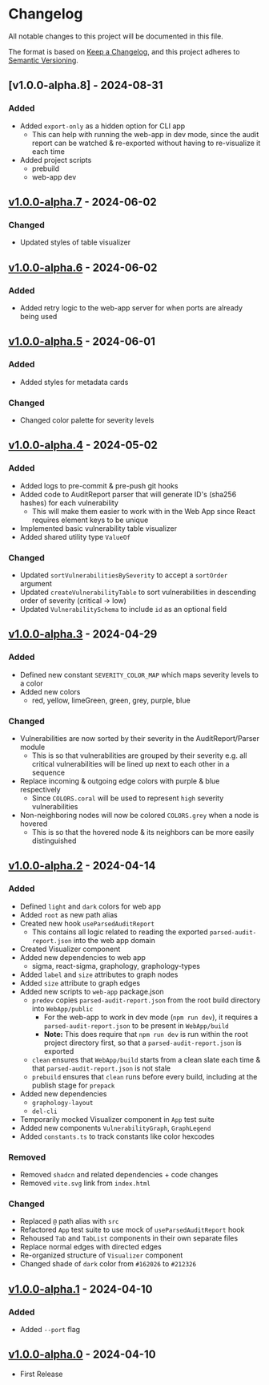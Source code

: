 # Changelog

All notable changes to this project will be documented in this file.

The format is based on [Keep a Changelog](https://keepachangelog.com/en/1.1.0/),
and this project adheres to [Semantic
Versioning](https://semver.org/spec/v2.0.0.html).

## [v1.0.0-alpha.8] - 2024-08-31

### Added

- Added `export-only` as a hidden option for CLI app
  - This can help with running the web-app in dev mode, since the audit report
    can be watched & re-exported without having to re-visualize it each time
- Added project scripts
  - prebuild
  - web-app dev

## [v1.0.0-alpha.7] - 2024-06-02

### Changed

- Updated styles of table visualizer

## [v1.0.0-alpha.6] - 2024-06-02

### Added

- Added retry logic to the web-app server for when ports are already being used

## [v1.0.0-alpha.5] - 2024-06-01

### Added

- Added styles for metadata cards

### Changed

- Changed color palette for severity levels

## [v1.0.0-alpha.4] - 2024-05-02

### Added

- Added logs to pre-commit & pre-push git hooks
- Added code to AuditReport parser that will generate ID's (sha256 hashes) for
  each vulnerability
  - This will make them easier to work with in the Web App since React requires
    element keys to be unique
- Implemented basic vulnerability table visualizer
- Added shared utility type `ValueOf`

### Changed

- Updated `sortVulnerabilitiesBySeverity` to accept a `sortOrder` argument
- Updated `createVulnerabilityTable` to sort vulnerabilities in descending
  order of severity (critical -> low)
- Updated `VulnerabilitySchema` to include `id` as an optional field

## [v1.0.0-alpha.3] - 2024-04-29

### Added

- Defined new constant `SEVERITY_COLOR_MAP` which maps severity levels to a
  color
- Added new colors
  - red, yellow, limeGreen, green, grey, purple, blue

### Changed

- Vulnerabilities are now sorted by their severity in the AuditReport/Parser
  module
  - This is so that vulnerabilities are grouped by their severity e.g. all
    critical vulnerabilities will be lined up next to each other in a sequence
- Replace incoming & outgoing edge colors with purple & blue respectively
  - Since `COLORS.coral` will be used to represent `high` severity
    vulnerabilities
- Non-neighboring nodes will now be colored `COLORS.grey` when a node is hovered
  - This is so that the hovered node & its neighbors can be more easily
    distinguished

## [v1.0.0-alpha.2] - 2024-04-14

### Added

- Defined `light` and `dark` colors for web app
- Added `root` as new path alias
- Created new hook `useParsedAuditReport`
  - This contains all logic related to reading the exported
    `parsed-audit-report.json` into the web app domain
- Created Visualizer component
- Added new dependencies to web app
  - sigma, react-sigma, graphology, graphology-types
- Added `label` and `size` attributes to graph nodes
- Added `size` attribute to graph edges
- Added new scripts to `web-app` package.json
  - `predev` copies `parsed-audit-report.json` from the root build directory
    into `WebApp/public`
    - For the web-app to work in dev mode (`npm run dev`), it requires a
      `parsed-audit-report.json` to be present in `WebApp/build`
    - **Note:** This does require that `npm run dev` is run within the root
      project directory first, so that a `parsed-audit-report.json` is exported
  - `clean` ensures that `WebApp/build` starts from a clean slate each time &
    that `parsed-audit-report.json` is not stale
  - `prebuild` ensures that `clean` runs before every build, including at the
    publish stage for `prepack`
- Added new dependencies
  - `graphology-layout`
  - `del-cli`
- Temporarily mocked Visualizer component in `App` test suite
- Added new components `VulnerabilityGraph`, `GraphLegend`
- Added `constants.ts` to track constants like color hexcodes

### Removed

- Removed `shadcn` and related dependencies + code changes
- Removed `vite.svg` link from `index.html`

### Changed

- Replaced `@` path alias with `src`
- Refactored `App` test suite to use mock of `useParsedAuditReport` hook
- Rehoused `Tab` and `TabList` components in their own separate files
- Replace normal edges with directed edges
- Re-organized structure of `Visualizer` component
- Changed shade of `dark` color from `#162026` to `#212326`

## [v1.0.0-alpha.1] - 2024-04-10

### Added

- Added `--port` flag

## [v1.0.0-alpha.0] - 2024-04-10

- First Release

[v1.0.0-alpha.7]: https://github.com/nrednav/npm-audit-visualizer/compare/v1.0.0-alpha.6...v1.0.0-alpha.7
[v1.0.0-alpha.6]: https://github.com/nrednav/npm-audit-visualizer/compare/v1.0.0-alpha.5...v1.0.0-alpha.6
[v1.0.0-alpha.5]: https://github.com/nrednav/npm-audit-visualizer/compare/v1.0.0-alpha.4...v1.0.0-alpha.5
[v1.0.0-alpha.4]: https://github.com/nrednav/npm-audit-visualizer/compare/v1.0.0-alpha.3...v1.0.0-alpha.4
[v1.0.0-alpha.3]: https://github.com/nrednav/npm-audit-visualizer/compare/v1.0.0-alpha.2...v1.0.0-alpha.3
[v1.0.0-alpha.2]: https://github.com/nrednav/npm-audit-visualizer/compare/v1.0.0-alpha.1...v1.0.0-alpha.2
[v1.0.0-alpha.1]: https://github.com/nrednav/npm-audit-visualizer/compare/v1.0.0-alpha.0...v1.0.0-alpha.1
[v1.0.0-alpha.0]: https://github.com/nrednav/npm-audit-visualizer/releases/tag/v1.0.0-alpha.0
